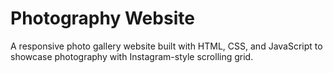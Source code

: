 # Photography Website

A responsive photo gallery website built with HTML, CSS, and JavaScript to showcase photography with Instagram-style scrolling grid.
